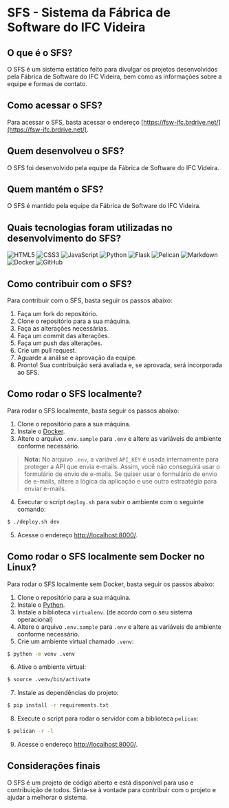 # SFS - Sistema da Fábrica de Software do IFC Videira

## O que é o SFS?

O SFS é um sistema estático feito para divulgar os projetos desenvolvidos pela Fábrica de Software do IFC Videira, bem como as informações sobre a equipe e formas de contato.

## Como acessar o SFS?

Para acessar o SFS, basta acessar o endereço [https://fsw-ifc.brdrive.net/](https://fsw-ifc.brdrive.net/).

## Quem desenvolveu o SFS?

O SFS foi desenvolvido pela equipe da Fábrica de Software do IFC Videira.

## Quem mantém o SFS?

O SFS é mantido pela equipe da Fábrica de Software do IFC Videira.

## Quais tecnologias foram utilizadas no desenvolvimento do SFS?

![HTML5](https://img.shields.io/badge/-HTML5-E34F26?style=flat-square&logo=html5&logoColor=white)
![CSS3](https://img.shields.io/badge/-CSS3-1572B6?style=flat-square&logo=css3&logoColor=white)
![JavaScript](https://img.shields.io/badge/-JavaScript-F7DF1E?style=flat-square&logo=javascript&logoColor=black)
![Python](https://img.shields.io/badge/-Python-3776AB?style=flat-square&logo=python&logoColor=white)
![Flask](https://img.shields.io/badge/-Flask-000000?style=flat-square&logo=flask&logoColor=white)
![Pelican](https://img.shields.io/badge/-Pelican-00A98F?style=flat-square&logo=pelican&logoColor=white)
![Markdown](https://img.shields.io/badge/-Markdown-000000?style=flat-square&logo=markdown&logoColor=white)
![Docker](https://img.shields.io/badge/-Docker-2496ED?style=flat-square&logo=docker&logoColor=white)
![GitHub](https://img.shields.io/badge/-GitHub-181717?style=flat-square&logo=github&logoColor=white)

## Como contribuir com o SFS?

Para contribuir com o SFS, basta seguir os passos abaixo:

1. Faça um fork do repositório.
2. Clone o repositório para a sua máquina.
3. Faça as alterações necessárias.
4. Faça um commit das alterações.
5. Faça um push das alterações.
6. Crie um pull request.
7. Aguarde a análise e aprovação da equipe.
8. Pronto! Sua contribuição será avaliada e, se aprovada, será incorporada ao SFS.

## Como rodar o SFS localmente?

Para rodar o SFS localmente, basta seguir os passos abaixo:

1. Clone o repositório para a sua máquina.
2. Instale o [Docker](https://www.docker.com/).
3. Altere o arquivo `.env.sample` para `.env` e altere as variáveis de ambiente conforme necessário.

> **Nota:** No arquivo `.env`, a variável `API_KEY` é usada internamente para proteger a API que envia e-mails. Assim, você não conseguirá usar o formulário de envio de e-mails. Se quiser usar o formulário de envio de e-mails, altere a lógica da aplicação e use outra estraatégia para enviar e-mails.

4. Executar o script `deploy.sh` para subir o ambiente com o seguinte comando:

```bash
$ ./deploy.sh dev
```

5. Acesse o endereço [http://localhost:8000/](http://localhost:8000/).

## Como rodar o SFS localmente sem Docker no Linux?

Para rodar o SFS localmente sem Docker, basta seguir os passos abaixo:

1. Clone o repositório para a sua máquina.
2. Instale o [Python](https://www.python.org/).
3. Instale a biblioteca `virtualenv`. (de acordo com o seu sistema operacional)
4. Altere o arquivo `.env.sample` para `.env` e altere as variáveis de ambiente conforme necessário.
5. Crie um ambiente virtual chamado `.venv`:

```bash
$ python -m venv .venv
```

6. Ative o ambiente virtual:

```bash
$ source .venv/bin/activate
```

7. Instale as dependências do projeto:

```bash
$ pip install -r requirements.txt
```

8. Execute o script para rodar o servidor com a biblioteca `pelican`:

```bash
$ pelican -r -l
```

9. Acesse o endereço [http://localhost:8000/](http://localhost:8000/).

## Considerações finais

O SFS é um projeto de código aberto e está disponível para uso e contribuição de todos. Sinta-se à vontade para contribuir com o projeto e ajudar a melhorar o sistema.
